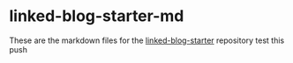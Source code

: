 # linked-blog-starter-md
These are the markdown files for the [linked-blog-starter](https://github.com/matthewwong525/linked-blog-starter) repository
test this push 